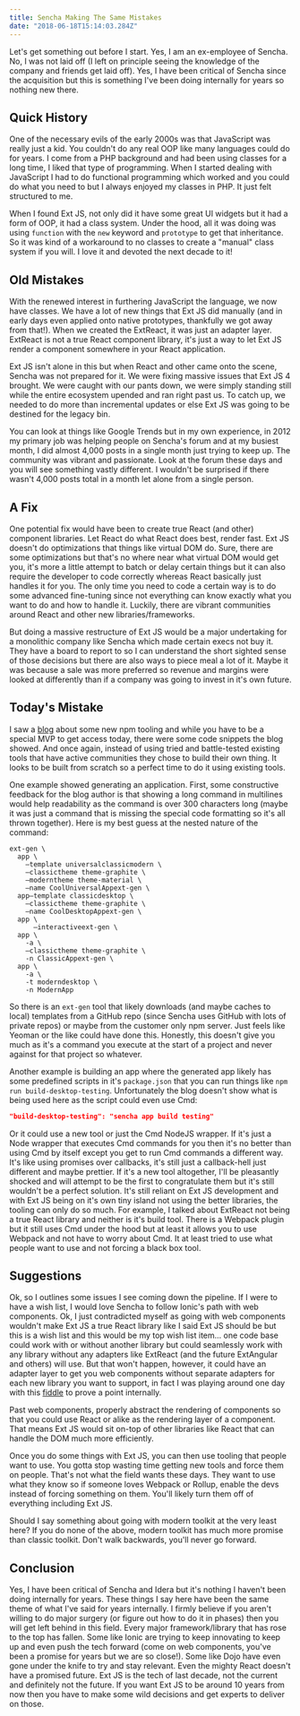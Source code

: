 ```yaml
---
title: Sencha Making The Same Mistakes
date: "2018-06-18T15:14:03.284Z"
---
```


Let's get something out before I start. Yes, I am an ex-employee of Sencha. No, I was not laid off (I left on principle seeing the knowledge of the company and friends get laid off). Yes, I have been critical of Sencha since the acquisition but this is something I've been doing internally for years so nothing new there.

## Quick History

One of the necessary evils of the early 2000s was that JavaScript was really just a kid. You couldn't do any real OOP like many languages could do for years. I come from a PHP background and had been using classes for a long time, I liked that type of programming. When I started dealing with JavaScript I had to do functional programming which worked and you could do what you need to but I always enjoyed my classes in PHP. It just felt structured to me.

When I found Ext JS, not only did it have some great UI widgets but it had a form of OOP, it had a class system. Under the hood, all it was doing was using `function` with the `new` keyword and `prototype` to get that inheritance. So it was kind of a workaround to no classes to create a "manual" class system if you will. I love it and devoted the next decade to it!

## Old Mistakes

With the renewed interest in furthering JavaScript the language, we now have classes. We have a lot of new things that Ext JS did manually (and in early days even applied onto native prototypes, thankfully we got away from that!). When we created the ExtReact, it was just an adapter layer. ExtReact is not a true React component library, it's just a way to let Ext JS render a component somewhere in your React application.

Ext JS isn't alone in this but when React and other came onto the scene, Sencha was not prepared for it. We were fixing massive issues that Ext JS 4 brought. We were caught with our pants down, we were simply standing still while the entire ecosystem upended and ran right past us. To catch up, we needed to do more than incremental updates or else Ext JS was going to be destined for the legacy bin.

You can look at things like Google Trends but in my own experience, in 2012 my primary job was helping people on Sencha's forum and at my busiest month, I did almost 4,000 posts in a single month just trying to keep up. The community was vibrant and passionate. Look at the forum these days and you will see something vastly different. I wouldn't be surprised if there wasn't 4,000 posts total in a month let alone from a single person.

## A Fix

One potential fix would have been to create true React (and other) component libraries. Let React do what React does best, render fast. Ext JS doesn't do optimizations that things like virtual DOM do. Sure, there are some optimizations but that's no where near what virtual DOM would get you, it's more a little attempt to batch or delay certain things but it can also require the developer to code correctly whereas React basically just handles it for you. The only time you need to code a certain way is to do some advanced fine-tuning since not everything can know exactly what you want to do and how to handle it. Luckily, there are vibrant communities around React and other new libraries/frameworks.

But doing a massive restructure of Ext JS would be a major undertaking for a monolithic company like Sencha which made certain execs not buy it. They have a board to report to so I can understand the short sighted sense of those decisions but there are also ways to piece meal a lot of it. Maybe it was because a sale was more preferred so revenue and margins were looked at differently than if a company was going to invest in it's own future.

## Today's Mistake

I saw a [blog](https://motivationalcodepro.com/sencha-npm-tooling-with-ext-js-6-6/) about some new npm tooling and while you have to be a special MVP to get access today, there were some code snippets the blog showed. And once again, instead of using tried and battle-tested existing tools that have active communities they chose to build their own thing. It looks to be built from scratch so a perfect time to do it using existing tools.

One example showed generating an application. First, some constructive feedback for the blog author is that showing a long command in multilines would help readability as the command is over 300 characters long (maybe it was just a command that is missing the special code formatting so it's all thrown together). Here is my best guess at the nested nature of the command:

```shell
ext-gen \
  app \
    –template universalclassicmodern \
    –classictheme theme-graphite \
    –moderntheme theme-material \
    –name CoolUniversalAppext-gen \
  app–template classicdesktop \
    –classictheme theme-graphite \
    –name CoolDesktopAppext-gen \
  app \
      –interactiveext-gen \
  app \
    -a \
    —classictheme theme-graphite \
    -n ClassicAppext-gen \
  app \
    -a \
    -t moderndesktop \
    -n ModernApp
```

So there is an `ext-gen` tool that likely downloads (and maybe caches to local) templates from a GitHub repo (since Sencha uses GitHub with lots of private repos) or maybe from the customer only npm server. Just feels like Yeoman or the like could have done this. Honestly, this doesn't give you much as it's a command you execute at the start of a project and never against for that project so whatever.

Another example is building an app where the generated app likely has some predefined scripts in it's `package.json` that you can run things like `npm run build-desktop-testing`. Unfortunately the blog doesn't show what is being used here as the script could even use Cmd:

```json
"build-desktop-testing": "sencha app build testing"
```

Or it could use a new tool or just the Cmd NodeJS wrapper. If it's just a Node wrapper that executes Cmd commands for you then it's no better than using Cmd by itself except you get to run Cmd commands a different way. It's like using promises over callbacks, it's still just a callback-hell just different and maybe prettier. If it's a new tool altogether, I'll be pleasantly shocked and will attempt to be the first to congratulate them but it's still wouldn't be a perfect solution. It's still reliant on Ext JS development and with Ext JS being on it's own tiny island not using the better libraries, the tooling can only do so much. For example, I talked about ExtReact not being a true React library and neither is it's build tool. There is a Webpack plugin but it still uses Cmd under the hood but at least it allows you to use Webpack and not have to worry about Cmd. It at least tried to use what people want to use and not forcing a black box tool.

## Suggestions

Ok, so I outlines some issues I see coming down the pipeline. If I were to have a wish list, I would love Sencha to follow Ionic's path with web components. Ok, I just contradicted myself as going with web components wouldn't make Ext JS a true React library like I said Ext JS should be but this is a wish list and this would be my top wish list item... one code base could work with or without another library but could seamlessly work with any library without any adapters like ExtReact (and the future ExtAngular and others) will use. But that won't happen, however, it could have an adapter layer to get you web components without separate adapters for each new library you want to support, in fact I was playing around one day with this [fiddle](https://fiddle.sencha.com/#fiddle/1u8k) to prove a point internally.

Past web components, properly abstract the rendering of components so that you could use React or alike as the rendering layer of a component. That means Ext JS would sit on-top of other libraries like React that can handle the DOM much more efficiently.

Once you do some things with Ext JS, you can then use tooling that people want to use. You gotta stop wasting time getting new tools and force them on people. That's not what the field wants these days. They want to use what they know so if someone loves Webpack or Rollup, enable the devs instead of forcing something on them. You'll likely turn them off of everything including Ext JS.

Should I say something about going with modern toolkit at the very least here? If you do none of the above, modern toolkit has much more promise than classic toolkit. Don't walk backwards, you'll never go forward.

## Conclusion

Yes, I have been critical of Sencha and Idera but it's nothing I haven't been doing internally for years. These things I say here have been the same theme of what I've said for years internally. I firmly believe if you aren't willing to do major surgery (or figure out how to do it in phases) then you will get left behind in this field. Every major framework/library that has rose to the top has fallen. Some like Ionic are trying to keep innovating to keep up and even push the tech forward (come on web components, you've been a promise for years but we are so close!). Some like Dojo have even gone under the knife to try and stay relevant. Even the mighty React doesn't have a promised future. Ext JS is the tech of last decade, not the current and definitely not the future. If you want Ext JS to be around 10 years from now then you have to make some wild decisions and get experts to deliver on those.
